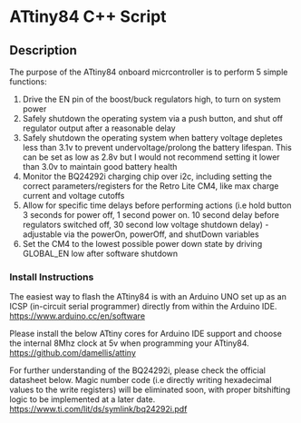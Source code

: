 # ATtiny84 C++ Script

## Description
The purpose of the ATtiny84 onboard micrcontroller is to perform 5 simple functions: 

1) Drive the EN pin of the boost/buck regulators high, to turn on system power 
2) Safely shutdown the operating system via a push button, and shut off regulator output after a reasonable delay  
3) Safely shutdown the operating system when battery voltage depletes less than 3.1v to prevent undervoltage/prolong the battery lifespan. This can be set as low as 2.8v but I would not recommend setting it lower than 3.0v to maintain good battery health 
4) Monitor the BQ24292i charging chip over i2c, including setting the correct parameters/registers for the Retro Lite CM4, like max charge current and voltage cutoffs
5) Allow for specific time delays before performing actions (i.e hold button 3 seconds for power off, 1 second power on. 10 second delay before regulators switched off, 30 second low voltage shutdown delay) - adjustable via the powerOn, powerOff, and shutDown variables
6) Set the CM4 to the lowest possible power down state by driving GLOBAL_EN low after software shutdown

### Install Instructions

The easiest way to flash the ATtiny84 is with an Arduino UNO set up as an ICSP (in-circuit serial programmer) directly from within the Arduino IDE.
https://www.arduino.cc/en/software

Please install the below ATtiny cores for Arduino IDE support and choose the internal 8Mhz clock at 5v when programming your ATtiny84. 
https://github.com/damellis/attiny

For further understanding of the BQ24292i, please check the official datasheet below. Magic number code (i.e directly writing hexadecimal values to the write registers) will be eliminated soon, with proper bitshifting logic to be implemented at a later date. 
https://www.ti.com/lit/ds/symlink/bq24292i.pdf


